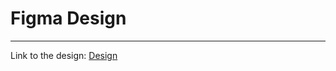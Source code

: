 # Figma Design
***
Link to the design: [Design](https://www.figma.com/design/UkJqBlEbI3krIbxuGcMuaK/Letterbox-Design?node-id=0-1&p=f&t=mdZAzdT19XGMt7CV-0)